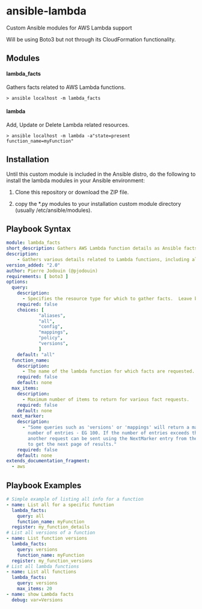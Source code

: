 # ansible-lambda
Custom Ansible modules for AWS Lambda support

Will be using Boto3 but not through its CloudFormation functionality.

## Modules

#### lambda_facts
Gathers facts related to AWS Lambda functions.

`> ansible localhost -m lambda_facts`

#### lambda
Add, Update or Delete Lambda related resources.

`> ansible localhost -m lambda -a"state=present function_name=myFunction"`

## Installation

Until this custom module is included in the Ansible distro, do the following to install the lambda modules in your Ansible environment:

1. Clone this repository or download the ZIP file.

2. copy the *.py modules to your installation custom module directory (usually /etc/ansible/modules).


## Playbook Syntax

```yaml
module: lambda_facts
short_description: Gathers AWS Lambda function details as Ansible facts
description:
    - Gathers various details related to Lambda functions, including aliases, versions and event source mappings.
version_added: "2.0"
author: Pierre Jodouin (@pjodouin)
requirements: [ boto3 ]
options:
  query:
    description:
      - Specifies the resource type for which to gather facts.  Leave blank to retrieve all facts.
    required: false
    choices: [
            "aliases",
            "all",
            "config",
            "mappings",
            "policy",
            "versions",
            ]
    default: "all"
  function_name:
    description:
      - The name of the lambda function for which facts are requested.
    required: false
    default: none
  max_items:
    description:
      - Maximum number of items to return for various fact requests.
    required: false
    default: none
  next_marker:
    description:
      - "Some queries such as 'versions' or 'mappings' will return a maximum
        number of entries - EG 100. If the number of entries exceeds this maximum
        another request can be sent using the NextMarker entry from the first response
        to get the next page of results."
    required: false
    default: none
extends_documentation_fragment:
  - aws
```

## Playbook Examples

```yaml
# Simple example of listing all info for a function
- name: List all for a specific function
  lambda_facts:
    query: all
    function_name: myFunction
  register: my_function_details
# List all versions of a function
- name: List function versions
  lambda_facts:
    query: versions
    function_name: myFunction
  register: my_function_versions
# List all lambda functions
- name: List all functions
  lambda_facts:
    query: versions
    max_items: 20
- name: show Lambda facts
  debug: var=Versions
```


